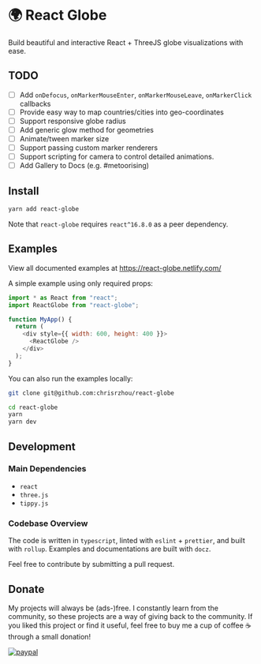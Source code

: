 # 🌍 React Globe

Build beautiful and interactive React + ThreeJS globe visualizations with ease.

## TODO

- [ ] Add `onDefocus`, `onMarkerMouseEnter`, `onMarkerMouseLeave`, `onMarkerClick` callbacks
- [ ] Provide easy way to map countries/cities into geo-coordinates
- [ ] Support responsive globe radius
- [ ] Add generic glow method for geometries
- [ ] Animate/tween marker size
- [ ] Support passing custom marker renderers
- [ ] Support scripting for camera to control detailed animations.
- [ ] Add Gallery to Docs (e.g. #metoorising)

## Install

```bash
yarn add react-globe
```

Note that `react-globe` requires `react^16.8.0` as a peer dependency.

## Examples

View all documented examples at https://react-globe.netlify.com/

A simple example using only required props:

```js
import * as React from "react";
import ReactGlobe from "react-globe";

function MyApp() {
  return (
    <div style={{ width: 600, height: 400 }}>
      <ReactGlobe />
    </div>
  );
}
```

You can also run the examples locally:

```bash
git clone git@github.com:chrisrzhou/react-globe

cd react-globe
yarn
yarn dev
```

## Development

### Main Dependencies

- `react`
- `three.js`
- `tippy.js`

### Codebase Overview

The code is written in `typescript`, linted with `eslint` + `prettier`, and built with `rollup`. Examples and documentations are built with `docz`.

Feel free to contribute by submitting a pull request.

## Donate

My projects will always be (ads-)free. I constantly learn from the community, so these projects are a way of giving back to the community. If you liked this project or find it useful, feel free to buy me a cup of coffee ☕️ through a small donation!

[![paypal](https://img.shields.io/badge/Donate-PayPal-green.svg)](https://www.paypal.me/chrisrzhou/5)
